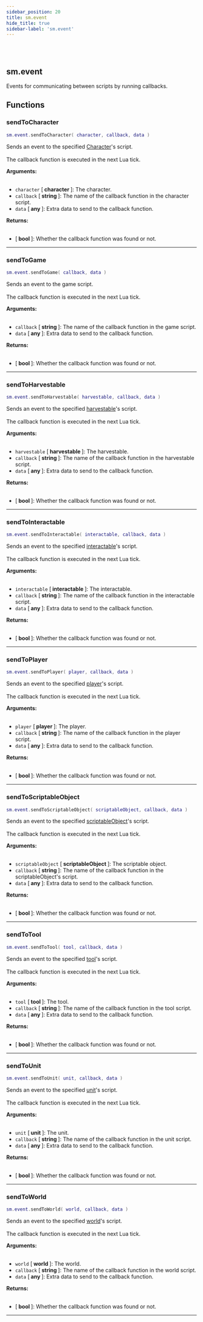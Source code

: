 ```yaml
---
sidebar_position: 20
title: sm.event
hide_title: true
sidebar-label: 'sm.event'
---
```


<br></br>

## sm.event

Events for communicating between scripts by running callbacks.

## Functions

### sendToCharacter

```lua
sm.event.sendToCharacter( character, callback, data )
```

Sends an event to the specified [Character](/docs/Game-Script-Environment/Userdata/Character)'s script. <br></br>
The callback function is executed in the next Lua tick.

<strong>Arguments:</strong> <br></br>

- <code>character</code> [<strong> character </strong>]: The character.
- <code>callback</code> [<strong> string </strong>]: The name of the callback function in the character script.
- <code>data</code> [<strong> any </strong>]: Extra data to send to the callback function.

<strong>Returns:</strong> <br></br>

- [<strong> bool </strong>]: Whether the callback function was found or not.

---

### sendToGame

```lua
sm.event.sendToGame( callback, data )
```

Sends an event to the game script. <br></br>
The callback function is executed in the next Lua tick.

<strong>Arguments:</strong> <br></br>

- <code>callback</code> [<strong> string </strong>]: The name of the callback function in the game script.
- <code>data</code> [<strong> any </strong>]: Extra data to send to the callback function.

<strong>Returns:</strong> <br></br>

- [<strong> bool </strong>]: Whether the callback function was found or not.

---

### sendToHarvestable

```lua
sm.event.sendToHarvestable( harvestable, callback, data )
```

Sends an event to the specified [harvestable](/docs/Game-Script-Environment/Userdata/Harvestable)'s script. <br></br>
The callback function is executed in the next Lua tick.

<strong>Arguments:</strong> <br></br>

- <code>harvestable</code> [<strong> harvestable </strong>]: The harvestable.
- <code>callback</code> [<strong> string </strong>]: The name of the callback function in the harvestable script.
- <code>data</code> [<strong> any </strong>]: Extra data to send to the callback function.

<strong>Returns:</strong> <br></br>

- [<strong> bool </strong>]: Whether the callback function was found or not.

---

### sendToInteractable

```lua
sm.event.sendToInteractable( interactable, callback, data )
```

Sends an event to the specified [interactable](/docs/Game-Script-Environment/Userdata/Interactable)'s script. <br></br>
The callback function is executed in the next Lua tick.

<strong>Arguments:</strong> <br></br>

- <code>interactable</code> [<strong> interactable </strong>]: The interactable.
- <code>callback</code> [<strong> string </strong>]: The name of the callback function in the interactable script.
- <code>data</code> [<strong> any </strong>]: Extra data to send to the callback function.

<strong>Returns:</strong> <br></br>

- [<strong> bool </strong>]: Whether the callback function was found or not.

---

### sendToPlayer

```lua
sm.event.sendToPlayer( player, callback, data )
```

Sends an event to the specified [player](/docs/Game-Script-Environment/Userdata/Player)'s script. <br></br>
The callback function is executed in the next Lua tick.

<strong>Arguments:</strong> <br></br>

- <code>player</code> [<strong> player </strong>]: The player.
- <code>callback</code> [<strong> string </strong>]: The name of the callback function in the player script.
- <code>data</code> [<strong> any </strong>]: Extra data to send to the callback function.

<strong>Returns:</strong> <br></br>

- [<strong> bool </strong>]: Whether the callback function was found or not.

---

### sendToScriptableObject

```lua
sm.event.sendToScriptableObject( scriptableObject, callback, data )
```

Sends an event to the specified [scriptableObject](/docs/Game-Script-Environment/Userdata/ScriptableObject)'s script. <br></br>
The callback function is executed in the next Lua tick.

<strong>Arguments:</strong> <br></br>

- <code>scriptableObject</code> [<strong> scriptableObject </strong>]: The scriptable object.
- <code>callback</code> [<strong> string </strong>]: The name of the callback function in the scriptableObject's script.
- <code>data</code> [<strong> any </strong>]: Extra data to send to the callback function.

<strong>Returns:</strong> <br></br>

- [<strong> bool </strong>]: Whether the callback function was found or not.

---

### sendToTool

```lua
sm.event.sendToTool( tool, callback, data )
```

Sends an event to the specified [tool](/docs/Game-Script-Environment/Userdata/Tool)'s script. <br></br>
The callback function is executed in the next Lua tick.

<strong>Arguments:</strong> <br></br>

- <code>tool</code> [<strong> tool </strong>]: The tool.
- <code>callback</code> [<strong> string </strong>]: The name of the callback function in the tool script.
- <code>data</code> [<strong> any </strong>]: Extra data to send to the callback function.

<strong>Returns:</strong> <br></br>

- [<strong> bool </strong>]: Whether the callback function was found or not.

---

### sendToUnit

```lua
sm.event.sendToUnit( unit, callback, data )
```

Sends an event to the specified [unit](/docs/Game-Script-Environment/Userdata/Unit)'s script. <br></br>
The callback function is executed in the next Lua tick.

<strong>Arguments:</strong> <br></br>

- <code>unit</code> [<strong> unit </strong>]: The unit.
- <code>callback</code> [<strong> string </strong>]: The name of the callback function in the unit script.
- <code>data</code> [<strong> any </strong>]: Extra data to send to the callback function.

<strong>Returns:</strong> <br></br>

- [<strong> bool </strong>]: Whether the callback function was found or not.

---

### sendToWorld

```lua
sm.event.sendToWorld( world, callback, data )
```

Sends an event to the specified [world](/docs/Game-Script-Environment/Userdata/World)'s script. <br></br>
The callback function is executed in the next Lua tick.

<strong>Arguments:</strong> <br></br>

- <code>world</code> [<strong> world </strong>]: The world.
- <code>callback</code> [<strong> string </strong>]: The name of the callback function in the world script.
- <code>data</code> [<strong> any </strong>]: Extra data to send to the callback function.

<strong>Returns:</strong> <br></br>

- [<strong> bool </strong>]: Whether the callback function was found or not.

---













